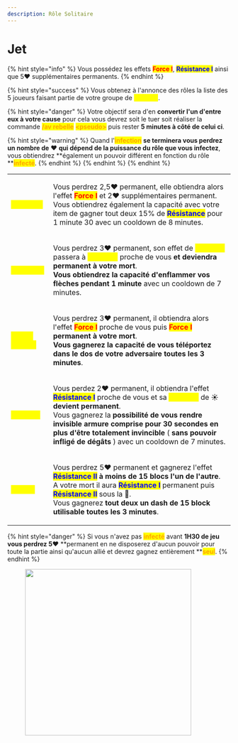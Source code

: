 ```yaml
---
description: Rôle Solitaire
---
```


# Jet

{% hint style="info" %}
Vous possédez les effets <mark style="color:red;">**Force I**</mark>, <mark style="color:blue;">**Résistance I**</mark> ainsi que 5:heart: supplémentaires permanents.
{% endhint %}

{% hint style="success" %}
Vous obtenez à l'annonce des rôles la liste des 5 joueurs faisant partie de votre groupe de <mark style="color:yellow;">**rebelles**</mark>.&#x20;

{% hint style="danger" %}
Votre objectif sera d'en **convertir l'un d'entre eux à votre cause** pour cela vous devrez soit le tuer soit réaliser la commande <mark style="color:orange;">**/av rebelle**</mark> <mark style="color:orange;">**\<pseudo>**</mark> puis rester **5 minutes à côté de celui ci**.&#x20;

{% hint style="warning" %}
Quand l'<mark style="color:orange;">**infection**</mark> **se terminera vous perdrez un nombre de** :heart: **qui dépend de la puissance du rôle que vous infectez**, vous obtiendrez **également un pouvoir différent en fonction du rôle **<mark style="color:orange;">**infecté**</mark>.
{% endhint %}
{% endhint %}
{% endhint %}

|                                                     |                                                                                                                                                                                                                                                                                                                                                                                                                                                                                                                                                                                                                               |
| --------------------------------------------------- | ----------------------------------------------------------------------------------------------------------------------------------------------------------------------------------------------------------------------------------------------------------------------------------------------------------------------------------------------------------------------------------------------------------------------------------------------------------------------------------------------------------------------------------------------------------------------------------------------------------------------------- |
| <mark style="color:yellow;">**Pesticide**</mark>    | <p>Vous perdrez 2,5<span data-gb-custom-inline data-tag="emoji" data-code="2764">❤</span> permanent, elle obtiendra alors l'effet <mark style="color:red;"><strong>Force I</strong></mark> et 2<span data-gb-custom-inline data-tag="emoji" data-code="2764">❤</span> supplémentaires permanent.<br>Vous obtiendrez également la capacité avec votre item de gagner tout deux 15% de <mark style="color:blue;"><strong>Résistance</strong></mark> pour 1 minute 30 avec un cooldown de 8 minutes.</p>                                                                                                                         |
| <mark style="color:yellow;">**La Flèche**</mark>    | <p>Vous perdrez 3<span data-gb-custom-inline data-tag="emoji" data-code="2764">❤</span> permanent, son effet de <mark style="color:yellow;"><strong>Vitesse I</strong></mark> passera à <mark style="color:yellow;">Vitesse II</mark> proche de vous <strong>et deviendra permanent à votre mort</strong>.<br><strong>Vous obtiendrez la capacité d'enflammer vos flèches pendant 1 minute</strong> avec un cooldown de 7 minutes.</p>                                                                                                                                                                                        |
| <mark style="color:yellow;">**Demi-Portion**</mark> | <p>Vous perdrez 3<span data-gb-custom-inline data-tag="emoji" data-code="2764">❤</span> permanent, il obtiendra alors l'effet <mark style="color:red;"><strong>Force I</strong></mark> proche de vous puis <mark style="color:red;"><strong>Force I</strong></mark> <strong>permanent à votre mort</strong>.<br><strong>Vous gagnerez la capacité de vous téléportez dans le dos de votre adversaire toutes les 3 minutes</strong>.</p>                                                                                                                                                                                       |
| <mark style="color:yellow;">**Vanneur**</mark>      | <p>Vous perdez 2<span data-gb-custom-inline data-tag="emoji" data-code="2764">❤</span> permanent, il obtiendra l'effet <mark style="color:blue;"><strong>Résistance I</strong></mark> proche de vous et sa <mark style="color:yellow;"><strong>Vitesse I</strong></mark> de <span data-gb-custom-inline data-tag="emoji" data-code="2600">☀</span> <strong>devient permanent</strong>.<br>Vous gagnerez la <strong>possibilité de vous rendre invisible armure comprise pour 30 secondes en plus d'être totalement invincible</strong> ( <strong>sans pouvoir infligé de dégâts</strong> ) avec un cooldown de 7 minutes.</p> |
| <mark style="color:yellow;">**Le Duc**</mark>       | <p>Vous perdrez 5<span data-gb-custom-inline data-tag="emoji" data-code="2764">❤</span> permanent et gagnerez l'effet <mark style="color:blue;"><strong>Résistance II</strong></mark> <strong>à moins de 15 blocs l'un de l'autre</strong>. <br>A votre mort il aura <mark style="color:blue;"><strong>Résistance I</strong></mark> permanent puis <mark style="color:blue;"><strong>Résistance II</strong></mark> sous la <span data-gb-custom-inline data-tag="emoji" data-code="1f33d">🌽</span>.<br>Vous gagnerez <strong>tout deux un dash de 15 block utilisable toutes les 3 minutes</strong>.</p>                     |

{% hint style="danger" %}
Si vous n'avez pas <mark style="color:orange;">**infecté**</mark> avant **1H30 de jeu vous perdrez 5**:heart: **permanent en ne disposerez d'aucun pouvoir pour toute la partie ainsi qu'aucun allié et devrez gagnez entièrement **<mark style="color:orange;">**seul**</mark>.
{% endhint %}

<figure><img src="https://th.bing.com/th/id/OIP.Tze22kR_KnbYB_Gz_haEdwHaDt?pid=ImgDet&#x26;rs=1" alt="" width="375"><figcaption></figcaption></figure>

